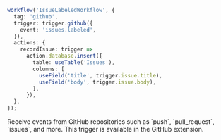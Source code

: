 ```ts
workflow('IssueLabeledWorkflow', {
  tag: 'github',
  trigger: trigger.github({
    event: 'issues.labeled',
  }),
  actions: {
    recordIssue: trigger =>
      action.database.insert({
        table: useTable('Issues'),
        columns: [
          useField('title', trigger.issue.title),
          useField('body', trigger.issue.body),
        ],
      }),
  },
});
```

<Footer
 gist="57e6042b98a45ba46c396bb1354180f5"
 >
Receive events from GitHub repositories such as `push`, `pull_request`, `issues`, and more. This trigger is available in the GitHub extension.
</Footer>
